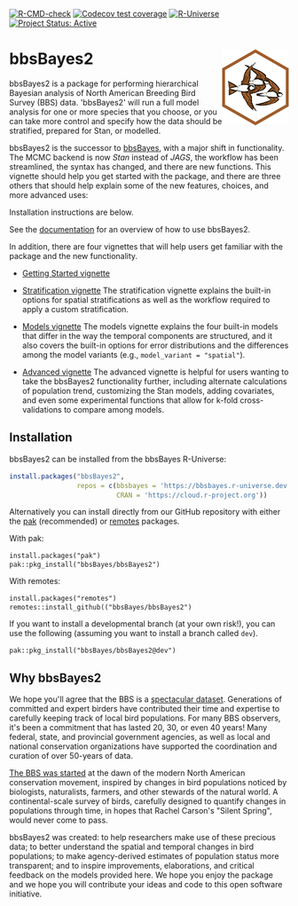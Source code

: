 
<!-- badges: start -->
[![R-CMD-check](https://github.com/bbsBayes/bbsBayes2/actions/workflows/R-CMD-check.yaml/badge.svg)](https://github.com/bbsBayes/bbsBayes2/actions/workflows/R-CMD-check.yaml)
[![Codecov test coverage](https://codecov.io/gh/bbsBayes/bbsBayes2/branch/main/graph/badge.svg)](https://app.codecov.io/gh/bbsBayes/bbsBayes2?branch=main)
[![R-Universe](https://bbsbayes.r-universe.dev/badges/bbsBayes2)](https://bbsbayes.r-universe.dev/)
[![Project Status: Active](https://www.repostatus.org/badges/latest/active.svg)](https://www.repostatus.org/#active)

<!-- badges: end -->

# bbsBayes2 <img src="man/figures/logo.png" align="right"/>

bbsBayes2 is a package for performing hierarchical Bayesian analysis of North
American Breeding Bird Survey (BBS) data. 'bbsBayes2' will run a full model
analysis for one or more species that you choose, or you can take more control
and specify how the data should be stratified, prepared for Stan, or modelled.

bbsBayes2 is the successor to
[bbsBayes](https://github.com/bbsBayes/bbsBayes), with a major shift in
functionality. The MCMC backend is now *Stan* instead of *JAGS*, the
workflow has been streamlined, the syntax has changed, and there are new
functions. This vignette should help you get started with the package,
and there are three others that should help explain some of the new
features, choices, and more advanced uses:

Installation instructions are below.

See the [documentation](https://bbsBayes.github.io/bbsBayes2) for an overview of
how to use bbsBayes2.

In addition, there are four vignettes that will help users get familiar with the package and the new functionality.

-   [Getting Started vignette](https://bbsbayes.github.io/bbsBayes2/articles/bbsBayes2.html) 

-   [Stratification vignette](https://bbsbayes.github.io/bbsBayes2/articles/stratification.html) The stratification
    vignette explains the built-in options for spatial stratifications
    as well as the workflow required to apply a custom stratification.

-   [Models vignette](https://bbsbayes.github.io/bbsBayes2/articles/models.html) The models vignette explains the four built-in models that differ in the way the temporal components are structured, and it also covers the built-in options for error distributions and the differences among the model variants (e.g., `model_variant = "spatial"`).

-   [Advanced vignette](https://bbsbayes.github.io/bbsBayes2/articles/advanced.html) The advanced vignette is helpful for users wanting to take the bbsBayes2 functionality further, including alternate calculations of population trend, customizing the Stan models, adding covariates, and even some experimental functions that allow for k-fold cross-validations to compare among models. 


## Installation

bbsBayes2 can be installed from the bbsBayes R-Universe:

```r
install.packages("bbsBayes2",
                 repos = c(bbsbayes = 'https://bbsbayes.r-universe.dev',
                           CRAN = 'https://cloud.r-project.org'))
```

Alternatively you can install directly from our GitHub repository with either
the [pak](https://pak.r-lib.org/) (recommended) or 
[remotes](https://remotes.r-lib.org/) packages.

With pak:

```{r}
install.packages("pak")
pak::pkg_install("bbsBayes/bbsBayes2")
```

With remotes:

```{r}
install.packages("remotes")
remotes::install_github(("bbsBayes/bbsBayes2")
```

If you want to install a developmental branch (at your own risk!), you can use 
the following (assuming you want to install a branch called `dev`).

```{r}
pak::pkg_install("bbsBayes/bbsBayes2@dev")
```

## Why bbsBayes2

We hope you'll agree that the BBS is a [spectacular dataset](https://doi.org/10.1650/CONDOR-17-62.1). Generations of committed and expert birders have contributed their time and expertise to carefully keeping track of local bird populations. For many BBS observers, it's been a commitment that has lasted 20, 30, or even 40 years! Many federal, state, and provincial government agencies, as well as local and national conservation organizations have supported the coordination and curation of over 50-years of data.

[The BBS was started](https://doi.org/10.1650/CONDOR-17-83.1) at the dawn of the modern North American conservation movement, inspired by changes in bird populations noticed by biologists, naturalists, farmers, and other stewards of the natural world. A continental-scale survey of birds, carefully designed to quantify changes in populations through time, in hopes that Rachel Carson's "Silent Spring", would never come to pass.

bbsBayes2 was created: to help researchers make use of these precious data; to better understand the spatial and temporal changes in bird populations; to make agency-derived estimates of population status more transparent; and to inspire improvements, elaborations, and critical feedback on the models provided here. We hope you enjoy the package and we hope you will contribute your ideas and code to this open software initiative.

